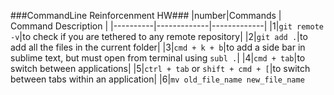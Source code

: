 ###CommandLine Reinforcenment HW###
|number|Commands | Command Description |
|----------|-------------|-------------|
|1|`git remote -v`|to check if you are tethered to any remote repository|
|2|`git add .`|to add all the files in the current folder|
|3|`cmd + k + b`|to add a side bar in sublime text, but must open from terminal using `subl .`|
|4|`cmd + tab`|to switch between applications|
|5|`ctrl + tab` or `shift + cmd + [`|to switch between tabs within an application|
|6|`mv old_file_name new_file_name`
